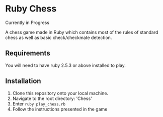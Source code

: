 # Ruby Chess

Currently in Progress

A chess game made in Ruby which contains most of the rules of standard chess as well as basic check/checkmate detection. 

## Requirements
You will need to have ruby 2.5.3 or above installed to play.

## Installation
  1. Clone this repository onto your local machine.
  2. Navigate to the root directory: 'Chess'
  3. Enter ```ruby play_chess.rb```
  4. Follow the instructions presented in the game
